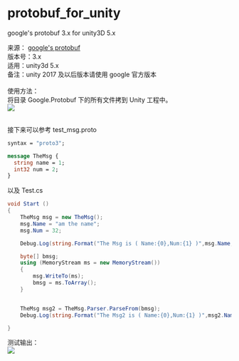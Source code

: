 # protobuf_for_unity
google's protobuf 3.x for unity3D 5.x

来源：
[google's protobuf](https://github.com/google/protobuf/tree/master/csharp)<br>
版本号：3.x<br>
适用：unity3d 5.x<br>
备注：unity 2017 及以后版本请使用 google 官方版本<br>
<br>
使用方法：<br>
将目录 Google.Protobuf 下的所有文件拷到 Unity 工程中。<br>
![](https://github.com/GongFaxin/protobuf_for_unity/raw/master/doc/Project.png)<br><br>

接下来可以参考 test_msg.proto<br>
```protobuf
syntax = "proto3";

message TheMsg {
  string name = 1;
  int32 num = 2;
}
```
以及 Test.cs<br>
```C#
void Start ()
{
    TheMsg msg = new TheMsg();
    msg.Name = "am the name";
    msg.Num = 32;

    Debug.Log(string.Format("The Msg is ( Name:{0},Num:{1} )",msg.Name,msg.Num));

    byte[] bmsg;
    using (MemoryStream ms = new MemoryStream())
    {
        msg.WriteTo(ms);
        bmsg = ms.ToArray();
    }


    TheMsg msg2 = TheMsg.Parser.ParseFrom(bmsg);
    Debug.Log(string.Format("The Msg2 is ( Name:{0},Num:{1} )",msg2.Name,msg2.Num));

}
```
测试输出：<br>
![](https://github.com/GongFaxin/protobuf_for_unity/raw/master/doc/Log.png)<br><br>
